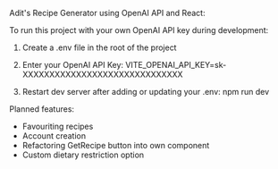 Adit's Recipe Generator using OpenAI API and React:

To run this project with your own OpenAI API key during development:

1. Create a .env file in the root of the project

2. Enter your OpenAI API Key: VITE_OPENAI_API_KEY=sk-XXXXXXXXXXXXXXXXXXXXXXXXXXXXXX

3. Restart dev server after adding or updating your .env: npm run dev

Planned features:

* Favouriting recipes
* Account creation
* Refactoring GetRecipe button into own component
* Custom dietary restriction option
